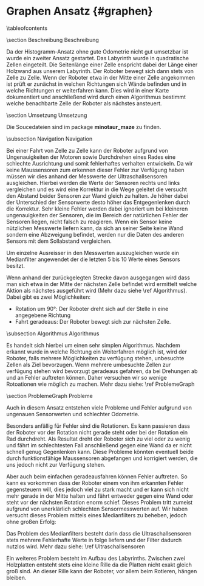 Graphen Ansatz {#graphen}
===

\tableofcontents

\section Beschreibung Beschreibung

Da der Histogramm-Ansatz ohne gute Odometrie nicht gut umsetzbar ist wurde ein zweiter Ansatz gestartet. 
Das Labyrinth wurde in quadratische Zellen eingeteilt. Die Seitenlänge einer Zelle enspricht dabei
der Länge einer Holzwand aus unserem Labyrinth. Der Roboter bewegt sich dann stets von Zelle zu Zelle.
Wenn der Roboter etwa in der Mitte einer Zelle angekommen ist prüft er zunächst in welchen Richtungen 
sich Wände befinden und in welche Richtungen er weiterfahren kann. Dies wird in einer Karte dokumentiert 
und anschließend wird durch einen Algorithmus bestimmt welche benachbarte Zelle der Roboter als nächstes 
ansteuert.

\section Umsetzung Umsetzung

Die Soucedateien sind im package __minotaur_maze__ zu finden.

\subsection Navigation Navigation

Bei einer Fahrt von Zelle zu Zelle kann der Roboter aufgrund von Ungenauigkeiten der Motoren sowie Durchdrehen eines Rades eine schlechte Ausrichtung und somit fehlerhaftes verhalten entwickeln.
Da wir keine Maussensoren zum erkennen dieser Fehler zur Verfügung haben müssen wir dies anhand der Messwerte der Ultraschallsensoren ausgleichen. Hierbei werden die Werte der Sensoren rechts und 
links vergleichen und es wird eine Korrektur in die Wege geleitet die versucht den Abstand beider Sensoren zur Wand gleich zu halten. 
Je höher dabei der Unterschied der Sensorwerte desto höher das Entgegenlenken durch die Korrektur. 
Sehr kleine Fehler werden dabei ignoriert um bei kleineren ungenauigkeiten der Sensoren, die im Bereich der natürlichen Fehler der Sensoren liegen, nicht falsch zu reagieren.
Wenn ein Sensor keine nützlichen Messwerte liefern kann, da sich an seiner Seite keine Wand sondern eine Abzweigung befindet, werden nur die Daten des anderen Sensors mit dem Sollabstand vergleichen. 

Um einzelne Ausreisser in den Messwerten auszugleichen wurde ein Medianfilter angewendet der die letzten 5 bis 10 Werte eines Sensors besitzt.

Wenn anhand der zurückgelegten Strecke davon ausgegangen wird dass man sich etwa in der Mitte der nächsten Zelle befindet wird ermittelt welche 
Aktion als nächstes ausgeführt wird (Mehr dazu siehe \ref Algorithmus). Dabei gibt es zwei Möglichkeiten: 

* Rotation um 90°: Der Roboter dreht sich auf der Stelle in eine angegebene Richtung
* Fahrt geradeaus: Der Roboter bewegt sich zur nächsten Zelle.


\subsection Algorithmus Algorithmus

Es handelt sich hierbei um einen sehr simplen Algorithmus. Nachdem erkannt wurde in welche Richtung ein Weiterfahren möglich ist, wird der Roboter, 
falls mehrere Möglichkeiten zu verfügung stehen, unbesuchte Zellen als Ziel bevorzugen. Wenn mehrere umbesuchte Zellen zur verfügung stehen wird bevorzugt geradeaus gefahren, 
da bei Drehungen ab und an Fehler auftreten können. Daher versuchen wir so wenige Rotoationen wie möglich zu machen. Mehr dazu siehe: \ref ProblemeGraph

\section ProblemeGraph Probleme

Auch in diesem Ansatz entstehen viele Probleme und Fehler aufgrund von ungenauen Sensorwerten und schlechter Odometrie.

Besonders anfällig für Fehler sind die Rotationen. Es kann passieren dass der Roboter vor der Rotation nicht gerade steht oder bei der Rotation ein Rad durchdreht. 
Als Resultat dreht der Roboter sich zu viel oder zu wenig und fährt im schlechtesten Fall anschließend gegen eine Wand da er nicht schnell genug Gegenlenken kann. 
Diese Probleme könnten eventuell beide durch funktionsfähige Maussensoren abgefangen und korrigiert werden, die uns jedoch nicht zur Verfügung stehen.

Aber auch beim einfachen geradeausfahren können Fehler auftreten. So kann es vorkommen dass der Roboter einem von ihm erkannten Fehler gegensteuern will, 
dies jedoch viel zu stark macht und er kann sich nicht mehr gerade in der Mitte halten und fährt entweder gegen eine Wand oder steht vor der nächsten Rotation enorm schief.
Dieses Problem tritt zumeist aufgrund von unerklärlich schlechten Sensormesswerten auf. 
Wir haben versucht dieses Problem mittels eines Medianfilters zu beheben, jedoch ohne großen Erfolg:

Das Problem des Medianfilters besteht darin dass die Ultraschallsensoren stets mehrere Fehlerhafte Werte in folge liefern und der Filter dadurch nutzlos wird. 
Mehr dazu siehe: \ref Ultraschallsensoren

Ein weiteres Problem besteht im Aufbau des Labyrinths. Zwischen zwei Holzplatten entsteht stets eine kleine Rille da die Platten nicht exakt gleich groß sind. 
An dieser Rille kann der Roboter, vor allem beim Rotieren, hängen bleiben.